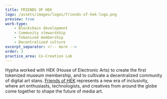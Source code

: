 ```yaml
---
title: FRIENDS OF HEK
logo: /assets/images/logos/friends-of-hek-logo.png
preview: true
work-type: 
    - Blockchain development
    - Community stewardship
    - Tokenized membership
    - Decentralized culture
excerpt_separator: <!-- more -->
order: 3
practice_area: Co-Creation Lab
---
```

Hypha worked with HEK (House of Electronic Arts) to create the first tokenized museum membership, and to cultivate a decentralized community of digital art stans. <!-- more --><a class="link accent" href="https://friends.hek.ch/">Friends of HEK</a> represents a new era of inclusivity, where art enthusiasts, technologists, and creatives from around the globe come together to shape the future of media art. 

